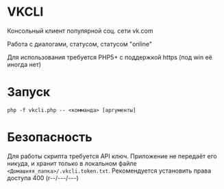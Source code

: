 # VKCLI
Консольный клиент популярной соц. сети vk.com

Работа с диалогами, статусом, статусом "online"

Для использования требуется PHP5+ с поддержкой https (под win её иногда нет)

# Запуск

```
php -f vkcli.php -- <комманда> [аргументы]
```

# Безопасность

Для работы скрипта требуется API ключ. Приложение не передаёт его никуда, и хранит только в локальном файле ```<Домашняя_папка>/.vkcli.token.txt```. Рекомендуется установить права доступа 400 (r--/---/---)
